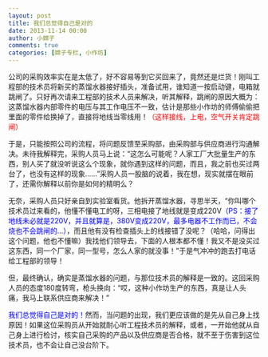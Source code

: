```yaml
---
layout: post
title: 我们总觉得自己是对的
date: 2013-11-14 00:00
author: 小嫦子
comments: true
categories: [嫦子专栏, 小作坊]
---
```

公司的采购效率实在是太低了，好不容易等到它买回来了，竟然还是烂货！刚叫工程部的技术员将新买的蒸馏水器接好插头，准备试用，谁知道一按启动键，电箱就跳闸了。只好再次请来工程部的技术人员来解决，听其解释，跳闸的原因大概为：这蒸馏水器内部零件的电压与其工作电压不一致，估计是那些小作坊的师傅偷偷把里面的零件给换掉了，直接将地线当零线用！<span style="color: #ff0000;">（这样接线，上电，空气开关肯定跳闸）</span>

<!--more-->

于是，只能按照公司的流程，将问题反馈至采购部，由采购部与供应商进行沟通解决。未待我解释完，采购人员马上说：“这怎么可能呢？人家工厂大批量生产的东西，别人买了就没听说这么个现象，就你遇到这样的问题，而且，我之前也买过两台了，也没有这样的现象……”采购人员一股脑的说着，我在想，现实就摆在眼前了，还需你解释以前你是如何的精明么？

无奈，采购人员只好亲自到实验室看货。他拆开蒸馏水器，寻思半天，“你叫哪个技术员过来看的，他懂不懂电工的呀，三相电接了地线就是变成220V<span style="color: #0000ff;">（PS：接了地线未必就是220V，并且就算是，380V变成220V，最多电器不工作而已，不会烧也不会跳闸的...）</span>，而且他有没有检查插头上的线接错了没呢？（哈哈，问得出这个问题，他也不懂嘛）我找他们领导去，下面的人根本都不懂！我又不是没买过这东西，同一个厂家，同一型号，怎么人家的就没事！”于是气冲冲的跑去打电话给工程部的领导！

但，最终确认，确实是蒸馏水器的问题，与那位技术员的解释是一致的。这回采购人员的态度180度转弯，枪头换向：“哎，这种小作坊生产的东西，真是让人头痛，我马上联系供应商来解决！”

<span style="color: #0000ff;">我们总觉得自己是对的！</span>然而，当问题的出现，我们更应该做的是先从自己身上找原因！如果这位采购员从开始就耐心听工程技术员的解释，或者，一开始他就从自己身上进行检讨，核实自己采购的产品以及供应商是否合格，就不至于伤害到这位技术员，也不会让自己没台阶下。
